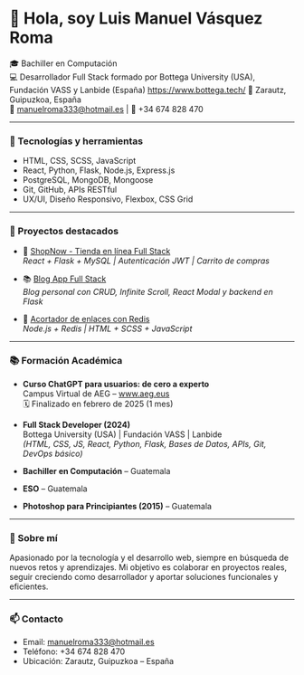 # 👋 Hola, soy Luis Manuel Vásquez Roma

🎓 Bachiller en Computación  
💻 Desarrollador Full Stack formado por Bottega University (USA), Fundación VASS y Lanbide (España)  https://www.bottega.tech/
📍 Zarautz, Guipuzkoa, España  
📧 manuelroma333@hotmail.es | 📱 +34 674 828 470

---

### 🚀 Tecnologías y herramientas

- HTML, CSS, SCSS, JavaScript
- React, Python, Flask, Node.js, Express.js
- PostgreSQL, MongoDB, Mongoose
- Git, GitHub, APIs RESTful
- UX/UI, Diseño Responsivo, Flexbox, CSS Grid

---

### 📂 Proyectos destacados

- 🛒 [ShopNow - Tienda en línea Full Stack](https://github.com/manuelroma777/ShopNow)  
  _React + Flask + MySQL | Autenticación JWT | Carrito de compras_

- 📚 [Blog App Full Stack](https://github.com/manuelroma777/NombreDelRepo)  
  _Blog personal con CRUD, Infinite Scroll, React Modal y backend en Flask_

- 🔗 [Acortador de enlaces con Redis](https://github.com/manuelroma777/NombreDelRepo)  
  _Node.js + Redis | HTML + SCSS + JavaScript_


---

### 📚 Formación Académica

- **Curso ChatGPT para usuarios: de cero a experto**  
  Campus Virtual de AEG – www.aeg.eus  
  🗓 Finalizado en febrero de 2025 (1 mes)  

- **Full Stack Developer (2024)**  
  Bottega University (USA) | Fundación VASS | Lanbide  
  _(HTML, CSS, JS, React, Python, Flask, Bases de Datos, APIs, Git, DevOps básico)_

- **Bachiller en Computación** – Guatemala  
- **ESO** – Guatemala  
- **Photoshop para Principiantes (2015)** – Guatemala

---

### 💬 Sobre mí

Apasionado por la tecnología y el desarrollo web, siempre en búsqueda de nuevos retos y aprendizajes. Mi objetivo es colaborar en proyectos reales, seguir creciendo como desarrollador y aportar soluciones funcionales y eficientes.

---

### 📫 Contacto

- Email: manuelroma333@hotmail.es  
- Teléfono: +34 674 828 470  
- Ubicación: Zarautz, Guipuzkoa – España  



<!---
manuelroma777/manuelroma777 is a ✨ special ✨ repository because its `README.md` (this file) appears on your GitHub profile.
You can click the Preview link to take a look at your changes.
--->
